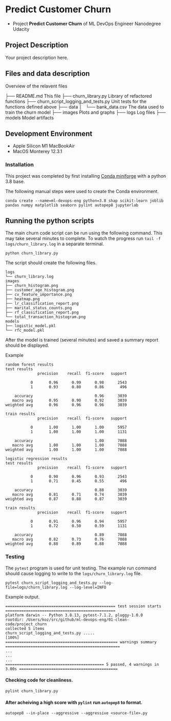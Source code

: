 # Predict Customer Churn

- Project **Predict Customer Churn** of ML DevOps Engineer Nanodegree Udacity

## Project Description
Your project description here.

## Files and data description
Overview of the relavent files 

├── README.md                              This file
├── churn_library.py                       Library of refactored functions
├── churn_script_logging_and_tests.py      Unit tests for the functions defined above
├── data
│   └── bank_data.csv                      The data used to train the churn model
├── images                                 Plots and graphs
├── logs                                   Log files
├── models                                 Model artifacts


## Development Environment

- Apple Silicon M1 MacBookAir
- MacOS Monterey 12.3.1

### Installation

This project was completed by first installing [Conda miniforge](https://github.com/conda-forge/miniforge) with a python 3.8 base.

The following manual steps were used to create the Conda environment.

```
conda create --name=ml-devops-eng python=3.8 shap scikit-learn joblib pandas numpy matplotlib seaborn pylint autopep8 jupyterlab
```

## Running the python scripts

The main churn code script can be run using the following command. This may take several minutes to complete. 
To watch the progress run `tail -f logs/churn_library.log` in a separate terminal.
```
python churn_library.py
```

The script should create the following files.

```
logs
└── churn_library.log
images
├── churn_histogram.png
├── customer_age_histogram.png
├── cv_feature_importance.png
├── heatmap.png
├── lr_classification_report.png
├── marital_status_counts.png
├── rf_classification_report.png
└── total_transaction_histogram.png
models
├── logistic_model.pkl
└── rfc_model.pkl
```

After the model is trained (several minutes) and saved a summary report should be displayed.

Example
```
random forest results
test results
              precision    recall  f1-score   support

           0       0.96      0.99      0.98      2543
           1       0.93      0.80      0.86       496

    accuracy                           0.96      3039
   macro avg       0.95      0.90      0.92      3039
weighted avg       0.96      0.96      0.96      3039

train results
              precision    recall  f1-score   support

           0       1.00      1.00      1.00      5957
           1       1.00      1.00      1.00      1131

    accuracy                           1.00      7088
   macro avg       1.00      1.00      1.00      7088
weighted avg       1.00      1.00      1.00      7088

logistic regression results
test results
              precision    recall  f1-score   support

           0       0.90      0.96      0.93      2543
           1       0.71      0.45      0.55       496

    accuracy                           0.88      3039
   macro avg       0.81      0.71      0.74      3039
weighted avg       0.87      0.88      0.87      3039

train results
              precision    recall  f1-score   support

           0       0.91      0.96      0.94      5957
           1       0.72      0.50      0.59      1131

    accuracy                           0.89      7088
   macro avg       0.82      0.73      0.76      7088
weighted avg       0.88      0.89      0.88      7088
```

### Testing

The `pytest` program is used for unit testing. The example run command should cause logging 
to write to the `logs/churn_library.log` file.
```
pytest churn_script_logging_and_tests.py --log-file=logs/churn_library.log --log-level=INFO
```

Example output.
```
================================================ test session starts ================================================
platform darwin -- Python 3.8.13, pytest-7.1.2, pluggy-1.0.0
rootdir: /Users/koz/src/github/ml-devops-eng/01-clean-code/project_churn
collected 5 items                                                                                                   
churn_script_logging_and_tests.py .....                                                                       [100%]
================================================= warnings summary ==================================================
...
...
...
=========================================== 5 passed, 4 warnings in 3.00s ===========================================
```

#### Checking code for cleanliness.
```
pylint churn_library.py
```

#### After acheiving a high score with `pylint` run `autopep8` to format.
```
autopep8 --in-place --aggressive --aggressive <source-file>.py

